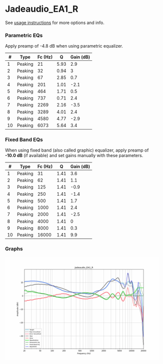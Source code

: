 # Jadeaudio_EA1_R
See [usage instructions](https://github.com/jaakkopasanen/AutoEq#usage) for more options and info.

### Parametric EQs
Apply preamp of -4.8 dB when using parametric equalizer.

|   # | Type    |   Fc (Hz) |    Q |   Gain (dB) |
|-----|---------|-----------|------|-------------|
|   1 | Peaking |        21 | 5.93 |         2.9 |
|   2 | Peaking |        32 | 0.94 |         3   |
|   3 | Peaking |        67 | 2.85 |         0.7 |
|   4 | Peaking |       201 | 1.01 |        -2.1 |
|   5 | Peaking |       464 | 1.71 |         0.5 |
|   6 | Peaking |       737 | 0.71 |         2.4 |
|   7 | Peaking |      2269 | 2.16 |        -3.5 |
|   8 | Peaking |      3289 | 4.01 |         2.4 |
|   9 | Peaking |      4580 | 4.77 |        -2.9 |
|  10 | Peaking |      6073 | 5.64 |         3.4 |

### Fixed Band EQs
When using fixed band (also called graphic) equalizer, apply preamp of **-10.0 dB** (if available) and set gains manually with these parameters.

|   # | Type    |   Fc (Hz) |    Q |   Gain (dB) |
|-----|---------|-----------|------|-------------|
|   1 | Peaking |        31 | 1.41 |         3.6 |
|   2 | Peaking |        62 | 1.41 |         1.1 |
|   3 | Peaking |       125 | 1.41 |        -0.9 |
|   4 | Peaking |       250 | 1.41 |        -1.4 |
|   5 | Peaking |       500 | 1.41 |         1.7 |
|   6 | Peaking |      1000 | 1.41 |         2.4 |
|   7 | Peaking |      2000 | 1.41 |        -2.5 |
|   8 | Peaking |      4000 | 1.41 |         0   |
|   9 | Peaking |      8000 | 1.41 |         0.3 |
|  10 | Peaking |     16000 | 1.41 |         9.9 |

### Graphs
![](./Jadeaudio_EA1_R.png)
